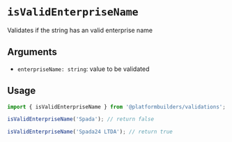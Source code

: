 # `isValidEnterpriseName`

Validates if the string has an valid enterprise name

## Arguments

- `enterpriseName: string`: value to be validated

## Usage

```jsx
import { isValidEnterpriseName } from '@platformbuilders/validations';

isValidEnterpriseName('Spada'); // return false

isValidEnterpriseName('Spada24 LTDA'); // return true
```
